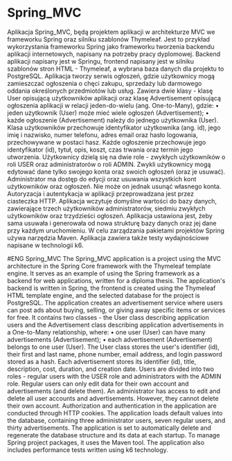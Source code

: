 # Spring_MVC
Aplikacja Spring_MVC, będą projektem aplikacji w architekturze MVC we frameworku Spring oraz silniku szablonów Thymeleaf. 
Jest to przykład wykorzystania frameworku Spring jako frameworku tworzenia backendu aplikacji internetowych, napisany na potrzeby pracy dyplomowej.
Backend aplikacji napisany jest w Springu, frontend napisany jest w silniku szablonów stron HTML - Thymeleaf, a wybrana baza danych dla projektu to PostgreSQL.
Aplikacja tworzy serwis ogłoszeń, gdzie użytkownicy mogą zamieszczać ogłoszenia o chęci zakupu, sprzedaży lub darmowego oddania określonych przedmiotów lub usług. 
Zawiera dwie klasy - klasę User opisującą użytkowników aplikacji oraz klasę Advertisement opisującą ogłoszenia aplikacji w relacji  jeden-do-wielu (ang. One-to-Many), gdzie:
•	jeden użytkownik (User) może mieć wiele ogłoszeń (Advertisement);
•	każde ogłoszenie (Advertisement) należy do jednego użytkownika (User).
Klasa użytkowników przechowuje identyfikator użytkownika (ang. id), jego imię i nazwisko, numer telefonu, adres email oraz hasło logowania, przechowywane w postaci hasz. 
Każde ogłoszenie przechowuje jego identyfikator (id), tytuł, opis, koszt, czas trwania oraz termin jego utworzenia. 
Użytkownicy dzielą się na dwie role - zwykłych użytkowników o roli USER oraz administratorów o roli ADMIN. Zwykli użytkownicy mogą edytować dane tylko swojego konta oraz swoich ogłoszeń (oraz je usuwać). 
Administrator ma dostęp do edycji oraz usuwania wszystkich kont użytkowników oraz ogłoszeń. Nie może on jednak usunąć własnego konta. 
Autoryzacja i autentykacja w aplikacji przeprowadzana jest przez ciasteczka HTTP. 
Aplikacja wczytuje domyślne wartości do bazy danych, zawierające trzech użytkowników administratorów, siedmiu zwykłych użytkowników oraz trzydzieści ogłoszeń. 
Aplikacja ustawiona jest, żeby sama usuwała i generowała od nowa strukturę bazy danych oraz jej dane przy każdym  uruchomieniu. 
W celu zarządzania pakietami projektów Spring używa narzędzia Maven.
Aplikacja zawiera także testy wydajnościowe napisane w technologii k6.

#ENG
Spring_MVC
The Spring_MVC application is a project using the MVC architecture in the Spring Core framework with the Thymeleaf  template engine.
It serves as an example of using the Spring framework as a backend for web applications, written for a diploma thesis.
The application's backend is written in Spring, the frontend is created using the Thymeleaf  HTML template engine, and the selected database for the project is PostgreSQL.
The application creates an advertisement service where users can post ads about buying, selling, or giving away specific items or services for free.
It contains two classes - the User class describing application users and the Advertisement class describing application advertisements in a One-to-Many relationship, where:
• one user (User) can have many advertisements (Advertisement);
• each advertisement (Advertisement) belongs to one user (User).
The User class stores the user's identifier (id), their first and last name, phone number, email address, and login password stored as a hash.
Each advertisement stores its identifier (id), title, description, cost, duration, and creation date.
Users are divided into two roles - regular users with the USER role and administrators with the ADMIN role. Regular users can only edit data for their own account and advertisements (and delete them).
An administrator has access to edit and delete all user accounts and advertisements. However, they cannot delete their own account.
Authorization and authentication in the application are conducted through HTTP cookies.
The application loads default values into the database, containing three administrator users, seven regular users, and thirty advertisements.
The application is set to automatically delete and regenerate the database structure and its data at each startup.
To manage Spring project packages, it uses the Maven tool.
The application also includes performance tests written using k6 technology.
